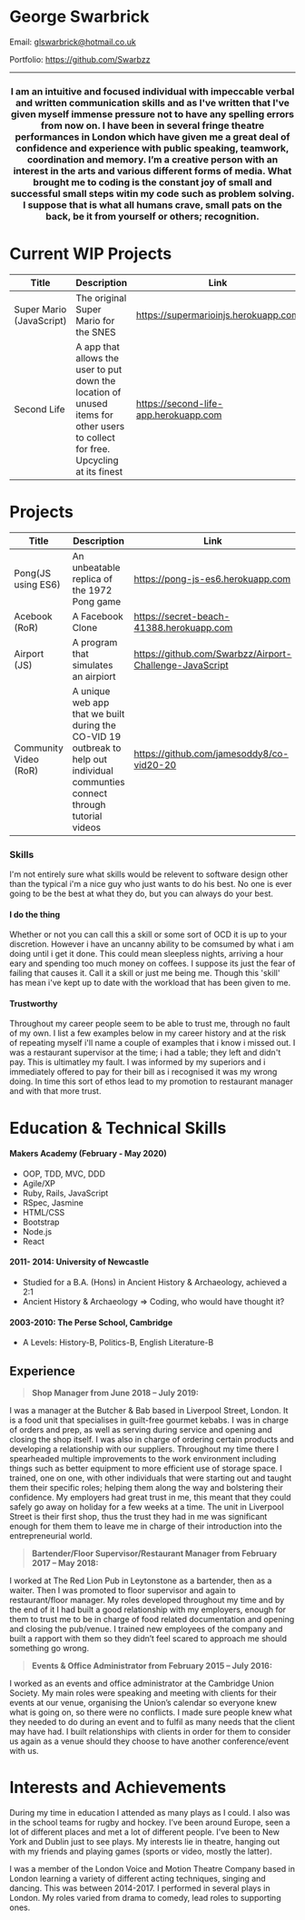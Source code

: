 # George Swarbrick

Email: glswarbrick@hotmail.co.uk

Portfolio: https://github.com/Swarbzz

---
<h3 align="center">


I am an intuitive and focused individual with impeccable verbal and written communication skills and as I've written that I've given myself immense pressure not to have any spelling errors from now on. I have been in several fringe theatre performances in London which have given me a great deal of confidence and experience with public speaking, teamwork, coordination and memory. I’m a creative person with an interest in the arts and various different forms of media. What brought me to coding is the constant joy of small and successful small steps witin my code such as problem solving. I suppose that is what all humans crave, small pats on the back, be it from yourself or others; recognition. 
</h3>

# Current WIP Projects

| Title | Description | Link|
| ----- | ------------ | ----|
| Super Mario (JavaScript) | The original Super Mario for the SNES| https://supermarioinjs.herokuapp.com|
| Second Life | A app that allows the user to put down the location of unused items for other users to collect for free. Upcycling at its finest| https://second-life-app.herokuapp.com|

# Projects

| Title | Description| Link|
| ----- | ---------- |------|
| Pong(JS using ES6) | An unbeatable replica of the 1972 Pong game | https://pong-js-es6.herokuapp.com |
| Acebook (RoR) | A Facebook Clone | https://secret-beach-41388.herokuapp.com|
| Airport (JS) | A program that simulates an airpiort | https://github.com/Swarbzz/Airport-Challenge-JavaScript |
| Community Video (RoR) | A unique web app that we built during the CO-VID 19 outbreak to help out individual communties connect through tutorial videos | https://github.com/jamesoddy8/co-vid20-20|

### Skills
I'm not entirely sure what skills would be relevent to software design other than the typical i'm a nice guy who just wants to do his best. No one is ever going to be the best at what they do, but you can always do your best. 

#### I do the thing

Whether or not you can call this a skill or some sort of OCD it is up to your discretion. However i have an uncanny ability to be comsumed by what i am doing until i get it done. This could mean sleepless nights, arriving a hour eary and spending too much money on coffees. I suppose its just the fear of failing that causes it. Call it a skill or just me being me. Though this 'skill' has mean i've kept up to date with the workload that has been given to me. 

#### Trustworthy 

Throughout my career people seem to be able to trust me, through no fault of my own. I list a few examples below in my career history and at the risk of repeating myself i'll name a couple of examples that i know i missed out. I was a restaurant supervisor at the time; i had a table; they left and didn't pay. This is ultimatley my fault. I was informed by my superiors and i immediately offered to pay for their bill as i recognised it was my wrong doing. In time this sort of ethos lead to my promotion to restaurant manager and with that more trust. 

# Education & Technical Skills

#### Makers Academy (February - May 2020)

- OOP, TDD, MVC, DDD
- Agile/XP
- Ruby, Rails, JavaScript
- RSpec, Jasmine
- HTML/CSS
- Bootstrap
- Node.js 
- React

#### 2011- 2014: University of Newcastle 

- Studied for a B.A. (Hons) in Ancient History & Archaeology, achieved a 2:1
- Ancient History & Archaeology => Coding, who would have thought it? 

#### 2003-2010: The Perse School, Cambridge 

- A Levels: History-B, Politics-B, English Literature-B

## Experience
> **Shop Manager from June 2018 – July 2019:**

I was a manager at the Butcher & Bab based in Liverpool Street, London. It is a
food unit that specialises in guilt-free gourmet kebabs. I was in charge of orders and prep, as well as
serving during service and opening and closing the shop itself. I was also in charge of ordering certain
products and developing a relationship with our suppliers. Throughout my time there I spearheaded 
multiple improvements to the work environment including things such as better equipment to more
efficient use of storage space. I trained, one on one, with other individuals that were starting out and taught 
them their specific roles; helping them along the way and bolstering their confidence. My employers had
great trust in me, this meant that they could safely go away on holiday for a few weeks at a time. The unit
in Liverpool Street is their first shop, thus the trust they had in me was significant enough for them them to 
leave me in charge of their introduction into the entrepreneurial world.

> **Bartender/Floor Supervisor/Restaurant Manager from February 2017 – May 2018:**

I worked at The Red Lion Pub in Leytonstone as a bartender, then as a waiter. Then I was promoted to floor supervisor and again to restaurant/floor manager. My roles developed throughout my time and by the end of it I had built a good relationship with my employers, enough for them to trust me to be in charge of food related documentation and opening and closing the pub/venue. I trained new employees of the company and built a rapport with them so they didn’t feel scared to approach me should something go wrong. 

> **Events & Office Administrator from February 2015 – July 2016:**

I worked as an events and office administrator at the Cambridge Union Society. My main roles were speaking and meeting with clients for their events at our venue, organising the Union’s calendar so everyone knew what is going on, so there were no conflicts. I made sure people knew what they needed to do during an event and to fulfil as many needs that the client may have had. I built relationships with clients in order for them to consider us again as a venue should they choose to have another conference/event with us.

# Interests and Achievements

During my time in education I attended as many plays as I could. I also was in the school teams for rugby and hockey. I’ve been around Europe, seen a lot of different places and met a lot of different people. I’ve been to New York and Dublin just to see plays. My interests lie in theatre, hanging out with my friends and playing games (sports or video, mostly the latter). 

I was a member of the London Voice and Motion Theatre Company based in London learning a variety of different acting techniques, singing and dancing. This was between 2014-2017. I performed in several plays in London. My roles varied from drama to comedy, lead roles to supporting ones.
